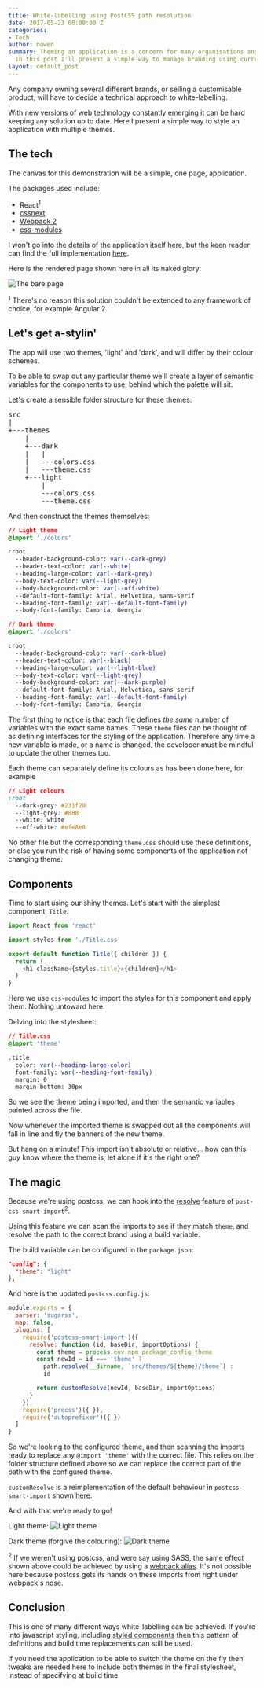 ```yaml
---
title: White-labelling using PostCSS path resolution
date: 2017-05-23 00:00:00 Z
categories:
- Tech
author: nowen
summary: Theming an application is a concern for many organisations and products.
  In this post I'll present a simple way to manage branding using current tooling.
layout: default_post
---
```


Any company owning several different brands, or selling a customisable product, will have to decide a technical approach to white-labelling.

With new versions of web technology constantly emerging it can be hard keeping any solution up to date. Here I present a simple way to style an application with multiple themes.

## The tech

The canvas for this demonstration will be a simple, one page, application.

The packages used include:

* [React](https://facebook.github.io/react/)<sup>1</sup>
* [cssnext](http://cssnext.io/)
* [Webpack 2](https://webpack.js.org/)
* [css-modules](https://github.com/css-modules/css-modules)

I won't go into the details of the application itself here, but the keen reader can find the full implementation [here](https://github.com/owennw/ThemePattern).

Here is the rendered page shown here in all its naked glory:

<img src="{{ site.baseurl }}/nowen/assets/white-label/white-label-unstyled.jpg" alt="The bare page" />

<sup>1</sup> There's no reason this solution couldn't be extended to any framework of choice, for example Angular 2.

## Let's get a-stylin'

The app will use two themes, 'light' and 'dark', and will differ by their colour schemes.

To be able to swap out any particular theme we'll create a layer of semantic variables for the components to use, behind which the palette will sit.

Let's create a sensible folder structure for these themes:

<pre>
src  
|  
+---themes  
    |  
    +---dark  
    |   |  
    |   ---colors.css  
    |   ---theme.css  
    +---light  
        |  
        ---colors.css  
        ---theme.css  
</pre>

And then construct the themes themselves:

~~~css
// Light theme
@import './colors'

:root
  --header-background-color: var(--dark-grey)
  --header-text-color: var(--white)
  --heading-large-color: var(--dark-grey)
  --body-text-color: var(--light-grey)
  --body-background-color: var(--off-white)
  --default-font-family: Arial, Helvetica, sans-serif
  --heading-font-family: var(--default-font-family)
  --body-font-family: Cambria, Georgia
~~~

~~~css
// Dark theme
@import './colors'

:root
  --header-background-color: var(--dark-blue)
  --header-text-color: var(--black)
  --heading-large-color: var(--light-blue)
  --body-text-color: var(--light-grey)
  --body-background-color: var(--dark-purple)
  --default-font-family: Arial, Helvetica, sans-serif
  --heading-font-family: var(--default-font-family)
  --body-font-family: Cambria, Georgia
~~~

The first thing to notice is that each file defines *the same* number of variables with the exact same names. These `theme` files can be thought of as defining interfaces for the styling of the application. Therefore any time a new variable is made, or a name is changed, the developer must be mindful to update the other themes too.

Each theme can separately define its colours as has been done here, for example

~~~css
// Light colours
:root
  --dark-grey: #231f20
  --light-grey: #888
  --white: white
  --off-white: #efe8e8
~~~

No other file but the corresponding `theme.css` should use these definitions, or else you run the risk of having some components of the application not changing theme.

## Components

Time to start using our shiny themes. Let's start with the simplest component, `Title`.

~~~javascript
import React from 'react'

import styles from './Title.css'

export default function Title({ children }) {
  return (
    <h1 className={styles.title}>{children}</h1>
  )
}
~~~

Here we use `css-modules` to import the styles for this component and apply them. Nothing untoward here.

Delving into the stylesheet:

~~~css
// Title.css
@import 'theme'

.title
  color: var(--heading-large-color)
  font-family: var(--heading-font-family)
  margin: 0
  margin-bottom: 30px
~~~

So we see the theme being imported, and then the semantic variables painted across the file.

Now whenever the imported theme is swapped out all the components will fall in line and fly the banners of the new theme.

But hang on a minute! This import isn't absolute or relative... how can this guy know where the theme is, let alone if it's the right one?

## The magic

Because we're using postcss, we can hook into the [resolve](https://www.npmjs.com/package/postcss-smart-import#resolve) feature of `post-css-smart-import`<sup>2</sup>.

Using this feature we can scan the imports to see if they match `theme`, and resolve the path to the correct brand using a build variable.

The build variable can be configured in the `package.json`:

~~~json
"config": {
  "theme": "light"
},
~~~

And here is the updated `postcss.config.js`:

~~~javascript
module.exports = {
  parser: 'sugarss',
  map: false,
  plugins: [
    require('postcss-smart-import')({
      resolve: function (id, baseDir, importOptions) {
        const theme = process.env.npm_package_config_theme
        const newId = id === 'theme' ?
          path.resolve(__dirname, `src/themes/${theme}/theme`) :
          id

        return customResolve(newId, baseDir, importOptions)
      }
    }),
    require('precss')({ }),
    require('autoprefixer')({ })
  ]
}
~~~

So we're looking to the configured theme, and then scanning the imports ready to replace any `@import 'theme'` with the correct file. This relies on the folder structure defined above so we can replace the correct part of the path with the configured theme.

`customResolve` is a reimplementation of the default behaviour in `postcss-smart-import` shown [here](https://github.com/sebastian-software/postcss-smart-import/blob/master/src/resolve-id.js).

And with that we're ready to go!

Light theme:
<img src="{{ site.baseurl }}/nowen/assets/white-label/white-label-light-theme.jpg" alt="Light theme" />

Dark theme (forgive the colouring):
<img src="{{ site.baseurl }}/nowen/assets/white-label/white-label-dark-theme.jpg" alt="Dark theme" />

<sup>2</sup> If we weren't using postcss, and were say using SASS, the same effect shown above could be achieved by using a [webpack alias](https://webpack.js.org/configuration/resolve/#resolve-alias). It's not possible here because postcss gets its hands on these imports from right under webpack's nose.

## Conclusion

This is one of many different ways white-labelling can be achieved. If you're into javascript styling, including [styled components](https://styled-components.com/) then this pattern of definitions and build time replacements can still be used.

If you need the application to be able to switch the theme on the fly then tweaks are needed here to include both themes in the final stylesheet, instead of specifying at build time.
